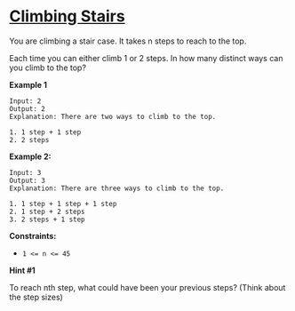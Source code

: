 # [Climbing Stairs](https://leetcode.com/explore/challenge/card/july-leetcoding-challenge/548/week-5-july-29th-july-31st/3407/)

You are climbing a stair case. It takes n steps to reach to the top.

Each time you can either climb 1 or 2 steps. In how many distinct ways can you climb to the top?

**Example 1**

```
Input: 2
Output: 2
Explanation: There are two ways to climb to the top.

1. 1 step + 1 step
2. 2 steps
```

**Example 2:**

```
Input: 3
Output: 3
Explanation: There are three ways to climb to the top.

1. 1 step + 1 step + 1 step
2. 1 step + 2 steps
3. 2 steps + 1 step
```

**Constraints:**

-   `1 <= n <= 45`

**Hint #1**

To reach nth step, what could have been your previous steps? (Think about the step sizes)
